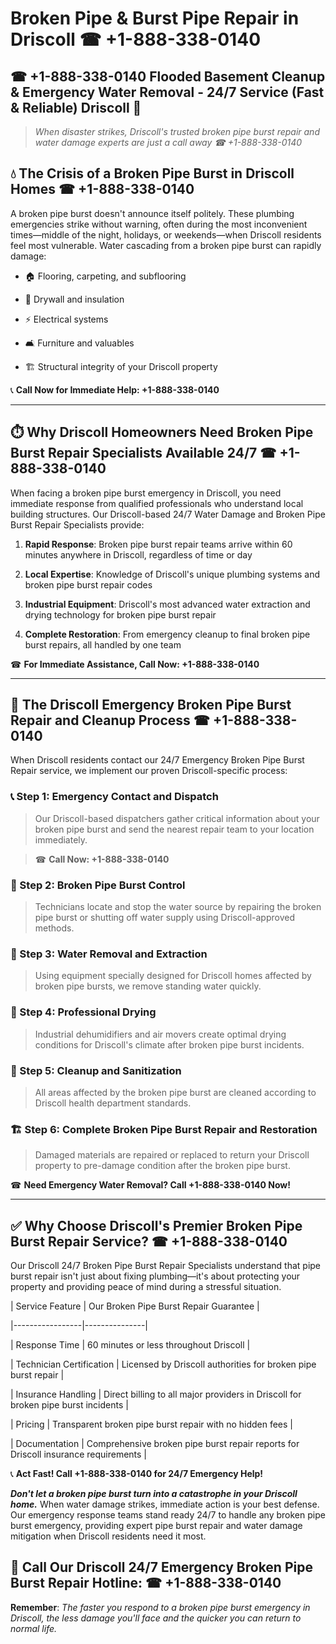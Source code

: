 # Broken Pipe & Burst Pipe Repair in Driscoll ☎ +1-888-338-0140  
## ☎ +1-888-338-0140 Flooded Basement Cleanup & Emergency Water Removal - 24/7 Service (Fast & Reliable) Driscoll 🚨  

> *When disaster strikes, Driscoll's trusted broken pipe burst repair and water damage experts are just a call away ☎ +1-888-338-0140*  

## 💧 The Crisis of a Broken Pipe Burst in Driscoll Homes ☎ +1-888-338-0140  

A broken pipe burst doesn't announce itself politely. These plumbing emergencies strike without warning, often during the most inconvenient times—middle of the night, holidays, or weekends—when Driscoll residents feel most vulnerable. Water cascading from a broken pipe burst can rapidly damage:  

* 🏠 Flooring, carpeting, and subflooring  
* 🧱 Drywall and insulation  
* ⚡ Electrical systems  
* 🛋️ Furniture and valuables  
* 🏗️ Structural integrity of your Driscoll property  

📞 **Call Now for Immediate Help: +1-888-338-0140**  

---  

## ⏱️ Why Driscoll Homeowners Need Broken Pipe Burst Repair Specialists Available 24/7 ☎ +1-888-338-0140  

When facing a broken pipe burst emergency in Driscoll, you need immediate response from qualified professionals who understand local building structures. Our Driscoll-based 24/7 Water Damage and Broken Pipe Burst Repair Specialists provide:  

1. **Rapid Response**: Broken pipe burst repair teams arrive within 60 minutes anywhere in Driscoll, regardless of time or day  
2. **Local Expertise**: Knowledge of Driscoll's unique plumbing systems and broken pipe burst repair codes  
3. **Industrial Equipment**: Driscoll's most advanced water extraction and drying technology for broken pipe burst repair  
4. **Complete Restoration**: From emergency cleanup to final broken pipe burst repairs, all handled by one team  

☎ **For Immediate Assistance, Call Now: +1-888-338-0140**  

---  

## 🔧 The Driscoll Emergency Broken Pipe Burst Repair and Cleanup Process ☎ +1-888-338-0140  

When Driscoll residents contact our 24/7 Emergency Broken Pipe Burst Repair service, we implement our proven Driscoll-specific process:  

### 📞 Step 1: Emergency Contact and Dispatch  
> Our Driscoll-based dispatchers gather critical information about your broken pipe burst and send the nearest repair team to your location immediately.  
> ☎ **Call Now: +1-888-338-0140**  

### 🚿 Step 2: Broken Pipe Burst Control  
> Technicians locate and stop the water source by repairing the broken pipe burst or shutting off water supply using Driscoll-approved methods.  

### 🌊 Step 3: Water Removal and Extraction  
> Using equipment specially designed for Driscoll homes affected by broken pipe bursts, we remove standing water quickly.  

### 💨 Step 4: Professional Drying  
> Industrial dehumidifiers and air movers create optimal drying conditions for Driscoll's climate after broken pipe burst incidents.  

### 🧼 Step 5: Cleanup and Sanitization  
> All areas affected by the broken pipe burst are cleaned according to Driscoll health department standards.  

### 🏗️ Step 6: Complete Broken Pipe Burst Repair and Restoration  
> Damaged materials are repaired or replaced to return your Driscoll property to pre-damage condition after the broken pipe burst.  

☎ **Need Emergency Water Removal? Call +1-888-338-0140 Now!**  

---  

## ✅ Why Choose Driscoll's Premier Broken Pipe Burst Repair Service? ☎ +1-888-338-0140  

Our Driscoll 24/7 Broken Pipe Burst Repair Specialists understand that pipe burst repair isn't just about fixing plumbing—it's about protecting your property and providing peace of mind during a stressful situation.  

| Service Feature | Our Broken Pipe Burst Repair Guarantee |  
|-----------------|---------------|  
| Response Time | 60 minutes or less throughout Driscoll |  
| Technician Certification | Licensed by Driscoll authorities for broken pipe burst repair |  
| Insurance Handling | Direct billing to all major providers in Driscoll for broken pipe burst incidents |  
| Pricing | Transparent broken pipe burst repair with no hidden fees |  
| Documentation | Comprehensive broken pipe burst repair reports for Driscoll insurance requirements |  

📞 **Act Fast! Call +1-888-338-0140 for 24/7 Emergency Help!**  

***Don't let a broken pipe burst turn into a catastrophe in your Driscoll home.*** When water damage strikes, immediate action is your best defense. Our emergency response teams stand ready 24/7 to handle any broken pipe burst emergency, providing expert pipe burst repair and water damage mitigation when Driscoll residents need it most.  

## 📱 Call Our Driscoll 24/7 Emergency Broken Pipe Burst Repair Hotline: ☎ +1-888-338-0140  

**Remember**: *The faster you respond to a broken pipe burst emergency in Driscoll, the less damage you'll face and the quicker you can return to normal life.*
